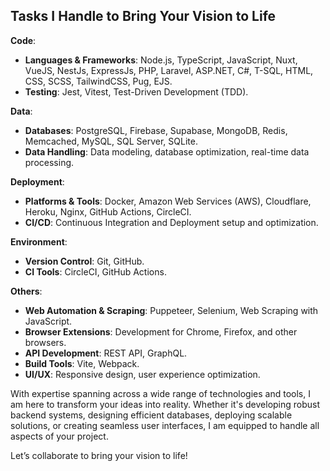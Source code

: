 ## Tasks I Handle to Bring Your Vision to Life

**Code**:

- **Languages & Frameworks**: Node.js, TypeScript, JavaScript, Nuxt, VueJS, NestJs, ExpressJs, PHP, Laravel, ASP.NET, C#, T-SQL, HTML, CSS, SCSS, TailwindCSS, Pug, EJS.
- **Testing**: Jest, Vitest, Test-Driven Development (TDD).

**Data**:

- **Databases**: PostgreSQL, Firebase, Supabase, MongoDB, Redis, Memcached, MySQL, SQL Server, SQLite.
- **Data Handling**: Data modeling, database optimization, real-time data processing.

**Deployment**:

- **Platforms & Tools**: Docker, Amazon Web Services (AWS), Cloudflare, Heroku, Nginx, GitHub Actions, CircleCI.
- **CI/CD**: Continuous Integration and Deployment setup and optimization.

**Environment**:

- **Version Control**: Git, GitHub.
- **CI Tools**: CircleCI, GitHub Actions.

**Others**:

- **Web Automation & Scraping**: Puppeteer, Selenium, Web Scraping with JavaScript.
- **Browser Extensions**: Development for Chrome, Firefox, and other browsers.
- **API Development**: REST API, GraphQL.
- **Build Tools**: Vite, Webpack.
- **UI/UX**: Responsive design, user experience optimization.

With expertise spanning across a wide range of technologies and tools, I am here to transform your ideas into reality. Whether it's developing robust backend systems, designing efficient databases, deploying scalable solutions, or creating seamless user interfaces, I am equipped to handle all aspects of your project.

Let’s collaborate to bring your vision to life!
